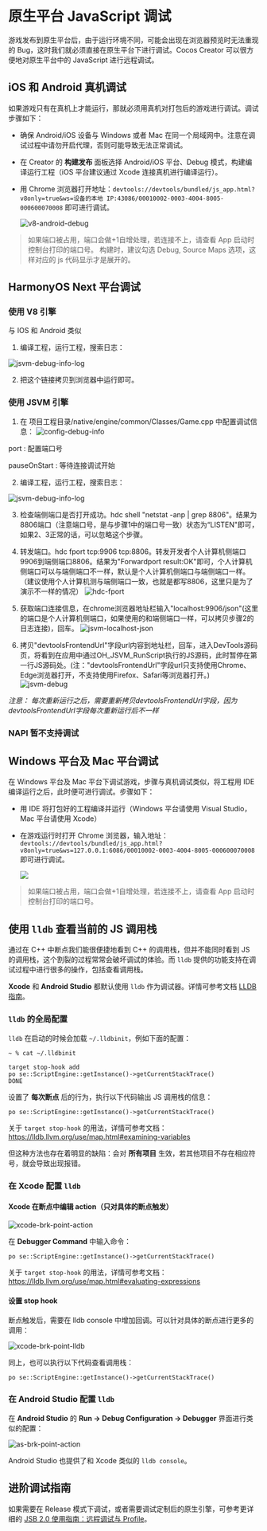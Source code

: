 # 原生平台 JavaScript 调试

游戏发布到原生平台后，由于运行环境不同，可能会出现在浏览器预览时无法重现的 Bug，这时我们就必须直接在原生平台下进行调试。Cocos Creator 可以很方便地对原生平台中的 JavaScript 进行远程调试。

## iOS 和 Android 真机调试

如果游戏只有在真机上才能运行，那就必须用真机对打包后的游戏进行调试。调试步骤如下：

- 确保 Android/iOS 设备与 Windows 或者 Mac 在同一个局域网中。注意在调试过程中请勿开启代理，否则可能导致无法正常调试。
- 在 Creator 的 **构建发布** 面板选择 Android/iOS 平台、Debug 模式，构建编译运行工程（iOS 平台建议通过 Xcode 连接真机进行编译运行）。
- 用 Chrome 浏览器打开地址：`devtools://devtools/bundled/js_app.html?v8only=true&ws=设备的本地 IP:43086/00010002-0003-4004-8005-000600070008` 即可进行调试。

  ![v8-android-debug](debug-jsb/v8-android-debug.png)

>如果端口被占用，端口会做+1自增处理，若连接不上，请查看 App 启动时控制台打印的端口号。
>构建时，建议勾选 Debug, Source Maps 选项，这样对应的 js 代码显示才是展开的。

## HarmonyOS Next 平台调试
### 使用 V8 引擎
与 IOS 和 Android 类似
1. 编译工程，运行工程，搜索日志：

![jsvm-debug-info-log](debug-jsb/v8-debug-info-log.png)

2. 把这个链接拷贝到浏览器中运行即可。

### 使用 JSVM 引擎
1. 在 项目工程目录/native/engine/common/Classes/Game.cpp 中配置调试信息：
 ![config-debug-info](debug-jsb/config-debug-info.png)
 
 port : 配置端口号

 pauseOnStart : 等待连接调试开始


2. 编译工程，运行工程，搜索日志：

![jsvm-debug-info-log](debug-jsb/jsvm-debug-info-log.png)

3. 检查端侧端口是否打开成功。hdc shell "netstat -anp | grep 8806"。结果为8806端口（注意端口号，是与步骤1中的端口号一致）状态为“LISTEN"即可，如果2、3正常的话，可以忽略这个步骤。


4. 转发端口。hdc fport tcp:9906 tcp:8806。转发开发者个人计算机侧端口9906到端侧端口8806。结果为"Forwardport result:OK"即可，个人计算机侧端口可以与端侧端口不一样，默认是个人计算机侧端口与端侧端口一样。
（建议使用个人计算机测与端侧端口一致，也就是都写8806，这里只是为了演示不一样的情况）
![hdc-fport](debug-jsb/hdc-fport.png)

5. 获取端口连接信息，在chrome浏览器地址栏输入"localhost:9906/json"(这里的端口是个人计算机侧端口，如果使用的和端侧端口一样，可以拷贝步骤2的日志连接)，回车。
![jsvm-localhost-json](debug-jsb/jsvm-localhost-json.png)

6. 拷贝"devtoolsFrontendUrl"字段url内容到地址栏，回车，进入DevTools源码页，将看到在应用中通过OH_JSVM_RunScript执行的JS源码，此时暂停在第一行JS源码处。(注："devtoolsFrontendUrl"字段url只支持使用Chrome、Edge浏览器打开，不支持使用Firefox、Safari等浏览器打开。)
![jsvm-debug](debug-jsb/jsvm-debug.png)


*注意： 每次重新运行之后，需要重新拷贝devtoolsFrontendUrl字段，因为devtoolsFrontendUrl字段每次重新运行后不一样*
### NAPI 暂不支持调试

## Windows 平台及 Mac 平台调试

在 Windows 平台及 Mac 平台下调试游戏，步骤与真机调试类似，将工程用 IDE 编译运行之后，此时便可进行调试。步骤如下：

- 用 IDE 将打包好的工程编译并运行（Windows 平台请使用 Visual Studio，Mac 平台请使用 Xcode）
- 在游戏运行时打开 Chrome 浏览器，输入地址：`devtools://devtools/bundled/js_app.html?v8only=true&ws=127.0.0.1:6086/00010002-0003-4004-8005-000600070008` 即可进行调试。

   ![](debug-jsb/v8-win32-debug.png)

>如果端口被占用，端口会做+1自增处理，若连接不上，请查看 App 启动时控制台打印的端口号。

## 使用 `lldb` 查看当前的 JS 调用栈

通过在 C++ 中断点我们能很便捷地看到 C++ 的调用栈，但并不能同时看到 JS 的调用栈，这个割裂的过程常常会破坏调试的体验。而 `lldb` 提供的功能支持在调试过程中进行很多的操作，包括查看调用栈。

**Xcode** 和 **Android Studio** 都默认使用 `lldb` 作为调试器。详情可参考文档 [LLDB 指南](https://lldb.llvm.org/use/tutorial.html)。

### `lldb` 的全局配置

`lldb` 在启动的时候会加载 `~/.lldbinit`，例如下面的配置：

`~ % cat ~/.lldbinit`

```
target stop-hook add 
po se::ScriptEngine::getInstance()->getCurrentStackTrace()
DONE
```

设置了 **每次断点** 后的行为，执行以下代码输出 JS 调用栈的信息：

```txt
po se::ScriptEngine::getInstance()->getCurrentStackTrace()
```

关于 `target stop-hook` 的用法，详情可参考文档：<https://lldb.llvm.org/use/map.html#examining-variables>

但这种方法也存在着明显的缺陷：会对 **所有项目** 生效，若其他项目不存在相应符号，就会导致出现报错。

### 在 Xcode 配置 `lldb`

#### Xcode 在断点中编辑 action（只对具体的断点触发）

![xcode-brk-point-action](debug-jsb/xcode-brk-point-action.png)

在 **Debugger Command** 中输入命令：

```txt
po se::ScriptEngine::getInstance()->getCurrentStackTrace()
```

关于 `target stop-hook` 的用法，详情可参考文档：<https://lldb.llvm.org/use/map.html#evaluating-expressions>

#### 设置 stop hook

断点触发后，需要在 lldb console 中增加回调。可以针对具体的断点进行更多的调用：

![xcode-brk-point-lldb](debug-jsb/xcode-brk-point-lldb.png)

同上，也可以执行以下代码查看调用栈：

```txt
po se::ScriptEngine::getInstance()->getCurrentStackTrace()
```

### 在 Android Studio 配置 `lldb`

在 **Android Studio** 的 **Run -> Debug Configuration -> Debugger** 界面进行类似的配置：

![as-brk-point-action](debug-jsb/as-brk-point-action.png)

Android Studio 也提供了和 Xcode 类似的 `lldb console`。

## 进阶调试指南

如果需要在 Release 模式下调试，或者需要调试定制后的原生引擎，可参考更详细的 [JSB 2.0 使用指南：远程调试与 Profile](../../advanced-topics/JSB2.0-learning.md)。
